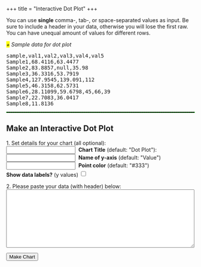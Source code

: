 +++
title = "Interactive Dot Plot"
+++
<div>
<p>You can use <strong>single</strong> comma-, tab-, or space-separated values as input. Be sure to include a header in your data, otherwise you will lose the first raw. You can have unequal amount of values for different rows.</p>

<span class="csv-toggle"><em><mark>+</mark> Sample data for dot plot</em></span>
<span class="csv-example" style="width: 100%">
<pre>
sample,val1,val2,val3,val4,val5
Sample1,68.4116,63.4477
Sample2,83.8857,null,35.98
Sample3,36.3316,53.7919
Sample4,127.9545,139.091,112
Sample5,46.3158,62.5731
Sample6,28.11099,59.6798,45,66,39
Sample7,22.7083,36.0417
Sample8,11.8136
</pre></span>
<script>
function main() {
  $('.csv-example').hide();
  $('.csv-toggle').on('click', function() {
    $(this).toggleClass('active');
    $(this).next().slideToggle(400);
  });
}
$(document).ready(main);
</script>

<hr style="border: 1px dashed #008800">
<h2>Make an Interactive Dot Plot</h2>

<form>
<p>1. Set details for your chart (all optional):<br>
<input type="text" name="mtitle">&nbsp;&nbsp;<strong>Chart Title</strong> (default: "Dot Plot"):<br> 
<input type="text" name="yaxis">&nbsp;&nbsp;<strong>Name of y-axis</strong> (default: "Value")<br> 
<input type="text" name="pcolor">&nbsp;&nbsp;<strong>Point color</strong> (default: "#333")<br> 
<strong>Show data labels?</strong> (y values) <input type="checkbox" id="select-datalebels" style="height: 1.2em;">
</p>
<p>2. Please paste your data (with header) below:<br>
<textarea rows="10" cols="60" name="usrcsv"></textarea><br>
</p></form>
<button id="makeChart">Make Chart</button>
<br>

<div id="container" style="width: 90%; margin: 0 auto"></div>
<script>
$(function () {
  $('#makeChart').click(function(){
    if ($('textarea[name=usrcsv]').val() == "") {
	alert("You need to enter the data!")
	} else {
	var usrinput = $('textarea[name=usrcsv]').val();
	var usrcsv = usrinput.replace(/[ \t]+/g, ",");
	};
    if ($('input[name=mtitle]').val() == "") {
	var mtitle = 'Dot Plot'
	} else {
	var mtitle = $('input[name=mtitle]').val();
	};
    if ($('input[name=yaxis]').val() == "") {
	var ytitle = 'Value'
	} else {
	var ytitle = $('input[name=yaxis]').val();
	};
    if ($("#select-datalebels").is(":checked")) {
	var showLabels = true;
       } else {
	var showLabels = false;
       };
    if ($('input[name=pcolor]').val() == "") {
	var pcolor = '#333'
	} else {
	var pcolor = $('input[name=pcolor]').val();
	};

    Highcharts.chart('container', {
     chart: {
         type: 'scatter',
         zoomType: 'xy',
	     style: {
	        fontFamily: 'Arial'
	    }
       },
    yAxis:{
	    title: {
	    text: ytitle
	},
        labels: {
            format: '{value}'
        },
       },
       data: {
         csv: usrcsv,
       },
       plotOptions: {
	 scatter: {
	    dataLabels: {
		enabled: showLabels,
		format: '{point.y:.2f}'
	    },
	     marker:{
		symbol: 'circle',
		fillColor: pcolor
	     },
	     turboThreshold: 0
	 }
       },
    title: {
         text: mtitle
    },
    legend: {
	    enabled: false
    },
    credits: {
	    enabled: false
    },
    tooltip: {
	 borderColor: pcolor,
         formatter: function () {
            return this.series.name + '<br/>' +
            Highcharts.numberFormat(this.y,2);
         }
    }
    });
  });
});
</script>

</div>
